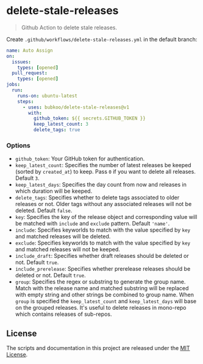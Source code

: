 # delete-stale-releases

> Github Action to delete stale releases.

Create `.github/workflows/delete-stale-releases.yml` in the default branch:

```yaml
name: Auto Assign
on:
  issues:
    types: [opened]
  pull_request:
    types: [opened]
jobs:
  run:
    runs-on: ubuntu-latest
    steps:
      - uses: bubkoo/delete-stale-releases@v1
        with:
          github_token: ${{ secrets.GITHUB_TOKEN }}
          keep_latest_count: 3
          delete_tags: true
```

### Options

- `github_token`: Your GitHub token for authentication.
- `keep_latest_count`: Specifies the number of latest releases be keeped (sorted by `created_at`) to keep. Pass `0` if you want to delete all releases. Default `3`.
- `keep_latest_days`: Specifies the day count from now and releases in which duration will be keeped.
- `delete_tags`: Specifies whether to delete tags associated to older releases or not. Older tags without any associated releases will not be deleted. Default `false`.
- `key`: Specifies the key of the release object and corresponding value will be matched with `include` and `exclude` pattern. Default `'name'`.
- `include`: Specifies keyworlds to match with the value specified by `key` and matched releases will be deleted.
- `exclude`: Specifies keyworlds to match with the value specified by `key` and matched releases will not be keeped.
- `include_draft`: Specifies whether draft releases should be deleted or not. Default `true`.
- `include_prerelease`: Specifies whether prerelease releases should be deleted or not. Default `true`.
- `group`: Specifies the regex or substring to generate the group name. Match with the release name and matched substring will be replaced with empty string and other strings be combined to group name. When `group` is specified the `keep_latest_count` and `keep_latest_days` will base on the grouped releases. It's useful to delete releases in mono-repo which contains releases of sub-repos.

## License

The scripts and documentation in this project are released under the [MIT License](LICENSE).
